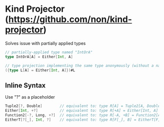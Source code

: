 # Kind Projector (https://github.com/non/kind-projector)

Solves issue with partially applied types
```scala
// partially-applied type named "IntOrA"
type IntOrA[A] = Either[Int, A]

// type projection implementing the same type anonymously (without a name).
({type L[A] = Either[Int, A]})#L
```
## Inline Syntax
Use "?" as a placeholder

```scala
Tuple2[?, Double]        // equivalent to: type R[A] = Tuple2[A, Double]
Either[Int, +?]          // equivalent to: type R[+A] = Either[Int, A]
Function2[-?, Long, +?]  // equivalent to: type R[-A, +B] = Function2[A, Long, B]
EitherT[?[_], Int, ?]    // equivalent to: type R[F[_], B] = EitherT[F, Int, B]
```
